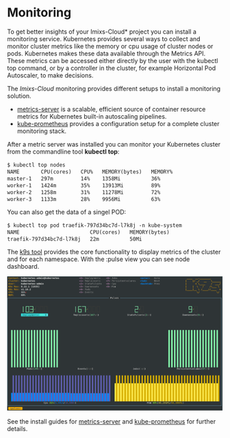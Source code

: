 # Monitoring

To get better insights of your Imixs-Cloud* project you can install a monitoring service. 
Kubernetes provides several ways to collect and monitor cluster metrics like the memory or cpu usage of cluster nodes or pods. Kubernetes makes these data available through the Metrics API. These metrics can be accessed either directly by the user with the kubectl top command, or by a controller in the cluster, for example Horizontal Pod Autoscaler, to make decisions.


The *Imixs-Cloud* monitoring provides different setups to install a monitoring solution. 


 * [metrics-server](METRICS_SERVER.md) is a scalable, efficient source of container resource metrics for Kubernetes built-in autoscaling pipelines.
 * [kube-prometheus](KUBE_PROMETHEUS.md) provides a configuration setup for a complete cluster monitoring stack. 

After a metric server was installed you can monitor your Kubernetes cluster from the commandline tool **kubectl top**:


	$ kubectl top nodes
	NAME       CPU(cores)   CPU%   MEMORY(bytes)   MEMORY%   
	master-1   297m         14%    1358Mi          36%       
	worker-1   1424m        35%    13913Mi         89%       
	worker-2   1258m        31%    11278Mi         72%       
	worker-3   1133m        28%    9956Mi          63%       

	
You can also get the data of a singel POD:

	$ kubectl top pod traefik-797d34bc7d-l7k8j -n kube-system
	NAME                       CPU(cores)   MEMORY(bytes)   
	traefik-797d34bc7d-l7k8j   22m          50Mi      



The [k9s tool](../../tools/k9s/README.md) provides the core functionality to display metrics of the cluster and for each namespace. With the :pulse view you can see node dashboard.


<img src="../../doc/images/monitoring-008.png" />



	
See the install guides for [metrics-server](metrics-server/README.md) and [kube-prometheus](kube-prometheus/README.md) for further details.